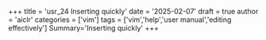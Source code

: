 +++
title = 'usr_24 Inserting quickly'
date = '2025-02-07'
draft = true
author = 'aiclr'
categories = ['vim']
tags = ['vim','help','user manual','editing effectively']
Summary='Inserting quickly'
+++